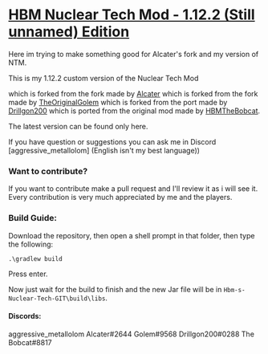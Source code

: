 # <u>**HBM Nuclear Tech Mod - 1.12.2 (Still unnamed) Edition**</u>

Here im trying to make something good for Alcater's fork and my version of NTM.

This is my 1.12.2 custom version of the Nuclear Tech Mod

which is forked from the fork made by [Alcater](https://github.com/Alcatergit/Hbm-s-Nuclear-Tech-GIT)
which is forked from the fork made by [TheOriginalGolem](https://github.com/TheOriginalGolem/Hbm-s-Nuclear-Tech-GIT)
which is forked from the port made by [Drillgon200](https://github.com/Drillgon200/Hbm-s-Nuclear-Tech-GIT)
which is ported from the original mod made by [HBMTheBobcat](https://github.com/HbmMods/Hbm-s-Nuclear-Tech-GIT).


The latest version can be found only here. 

If you have question or suggestions you can ask me in Discord [aggressive_metallolom] (English isn't my best language))

### **Want to contribute?**

If you want to contribute make a pull request and I'll review it as i will see it.
Every contribution is very much appreciated by me and the players.

### **Build Guide:**

Download the repository, then open a shell prompt in that folder, then type the following:

`.\gradlew build`

Press enter.

Now just wait for the build to finish and the new Jar file will be in `Hbm-s-Nuclear-Tech-GIT\build\libs`.


#### Discords:

aggressive_metallolom 
Alcater#2644 
Golem#9568 
Drillgon200#0288 
The Bobcat#8817 
